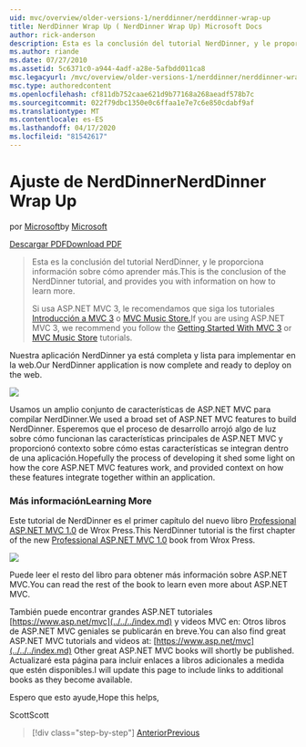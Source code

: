 ```yaml
---
uid: mvc/overview/older-versions-1/nerddinner/nerddinner-wrap-up
title: NerdDinner Wrap Up ( NerdDinner Wrap Up) Microsoft Docs
author: rick-anderson
description: Esta es la conclusión del tutorial NerdDinner, y le proporciona información sobre cómo aprender más.
ms.author: riande
ms.date: 07/27/2010
ms.assetid: 5c6371c0-a944-4adf-a28e-5afbdd011ca8
msc.legacyurl: /mvc/overview/older-versions-1/nerddinner/nerddinner-wrap-up
msc.type: authoredcontent
ms.openlocfilehash: cf811db752caae621d9b77168a268aeadf578b7c
ms.sourcegitcommit: 022f79dbc1350e0c6ffaa1e7e7c6e850cdabf9af
ms.translationtype: MT
ms.contentlocale: es-ES
ms.lasthandoff: 04/17/2020
ms.locfileid: "81542617"
---
```

# <a name="nerddinner-wrap-up"></a><span data-ttu-id="d32c7-103">Ajuste de NerdDinner</span><span class="sxs-lookup"><span data-stu-id="d32c7-103">NerdDinner Wrap Up</span></span>

<span data-ttu-id="d32c7-104">por [Microsoft](https://github.com/microsoft)</span><span class="sxs-lookup"><span data-stu-id="d32c7-104">by [Microsoft](https://github.com/microsoft)</span></span>

[<span data-ttu-id="d32c7-105">Descargar PDF</span><span class="sxs-lookup"><span data-stu-id="d32c7-105">Download PDF</span></span>](http://aspnetmvcbook.s3.amazonaws.com/aspnetmvc-nerdinner_v1.pdf)

> <span data-ttu-id="d32c7-106">Esta es la conclusión del tutorial NerdDinner, y le proporciona información sobre cómo aprender más.</span><span class="sxs-lookup"><span data-stu-id="d32c7-106">This is the conclusion of the NerdDinner tutorial, and provides you with information on how to learn more.</span></span>
> 
> <span data-ttu-id="d32c7-107">Si usa ASP.NET MVC 3, le recomendamos que siga los tutoriales [Introducción a MVC 3](../../older-versions/getting-started-with-aspnet-mvc3/cs/intro-to-aspnet-mvc-3.md) o [MVC Music Store.](../../older-versions/mvc-music-store/mvc-music-store-part-1.md)</span><span class="sxs-lookup"><span data-stu-id="d32c7-107">If you are using ASP.NET MVC 3, we recommend you follow the [Getting Started With MVC 3](../../older-versions/getting-started-with-aspnet-mvc3/cs/intro-to-aspnet-mvc-3.md) or [MVC Music Store](../../older-versions/mvc-music-store/mvc-music-store-part-1.md) tutorials.</span></span>

<span data-ttu-id="d32c7-108">Nuestra aplicación NerdDinner ya está completa y lista para implementar en la web.</span><span class="sxs-lookup"><span data-stu-id="d32c7-108">Our NerdDinner application is now complete and ready to deploy on the web.</span></span>

![](nerddinner-wrap-up/_static/image1.png)

<span data-ttu-id="d32c7-109">Usamos un amplio conjunto de características de ASP.NET MVC para compilar NerdDinner.</span><span class="sxs-lookup"><span data-stu-id="d32c7-109">We used a broad set of ASP.NET MVC features to build NerdDinner.</span></span> <span data-ttu-id="d32c7-110">Esperemos que el proceso de desarrollo arrojó algo de luz sobre cómo funcionan las características principales de ASP.NET MVC y proporcionó contexto sobre cómo estas características se integran dentro de una aplicación.</span><span class="sxs-lookup"><span data-stu-id="d32c7-110">Hopefully the process of developing it shed some light on how the core ASP.NET MVC features work, and provided context on how these features integrate together within an application.</span></span>

### <a name="learning-more"></a><span data-ttu-id="d32c7-111">Más información</span><span class="sxs-lookup"><span data-stu-id="d32c7-111">Learning More</span></span>

<span data-ttu-id="d32c7-112">Este tutorial de NerdDinner es el primer capítulo del nuevo libro [Professional ASP.NET MVC 1.0](https://www.amazon.com/gp/product/0470384611?ie=UTF8&amp;tag=scoblo04-20&amp;linkCode=xm2&amp;camp=1789&amp;creativeASIN=0470384611) de Wrox Press.</span><span class="sxs-lookup"><span data-stu-id="d32c7-112">This NerdDinner tutorial is the first chapter of the new [Professional ASP.NET MVC 1.0](https://www.amazon.com/gp/product/0470384611?ie=UTF8&amp;tag=scoblo04-20&amp;linkCode=xm2&amp;camp=1789&amp;creativeASIN=0470384611) book from Wrox Press.</span></span>

[![](https://mscblogs.blob.core.windows.net/media/scottgu/Media/bookcover1_6CAECF94.png)](https://www.amazon.com/gp/product/0470384611?ie=UTF8&amp;tag=scoblo04-20&amp;linkCode=xm2&amp;camp=1789&amp;creativeASIN=0470384611)

<span data-ttu-id="d32c7-113">Puede leer el resto del libro para obtener más información sobre ASP.NET MVC.</span><span class="sxs-lookup"><span data-stu-id="d32c7-113">You can read the rest of the book to learn even more about ASP.NET MVC.</span></span>

<span data-ttu-id="d32c7-114">También puede encontrar grandes ASP.NET tutoriales [https://www.asp.net/mvc](../../../index.md) y videos MVC en: Otros libros de ASP.NET MVC geniales se publicarán en breve.</span><span class="sxs-lookup"><span data-stu-id="d32c7-114">You can also find great ASP.NET MVC tutorials and videos at: [https://www.asp.net/mvc](../../../index.md) Other great ASP.NET MVC books will shortly be published.</span></span> <span data-ttu-id="d32c7-115">Actualizaré esta página para incluir enlaces a libros adicionales a medida que estén disponibles.</span><span class="sxs-lookup"><span data-stu-id="d32c7-115">I will update this page to include links to additional books as they become available.</span></span>

<span data-ttu-id="d32c7-116">Espero que esto ayude,</span><span class="sxs-lookup"><span data-stu-id="d32c7-116">Hope this helps,</span></span>

<span data-ttu-id="d32c7-117">Scott</span><span class="sxs-lookup"><span data-stu-id="d32c7-117">Scott</span></span>

> [!div class="step-by-step"]
> [<span data-ttu-id="d32c7-118">Anterior</span><span class="sxs-lookup"><span data-stu-id="d32c7-118">Previous</span></span>](enable-automated-unit-testing.md)
